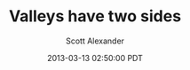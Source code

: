 ---
layout: podcast
title: "Valleys have two sides"
author: Scott Alexander
description: https://slatestarcodex.com/2013/03/13/valleys-have-two-sides/
date: 2013-03-13 02:50:00 PDT
length: 1444426
duration: 361
guid: valleys-have-two-sides
---